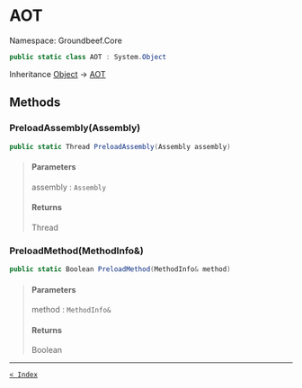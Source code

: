 # AOT

Namespace: Groundbeef.Core

```csharp
public static class AOT : System.Object
```

Inheritance [Object](https://docs.microsoft.com/en-us/dotnet/api/system.object) → [AOT](AOT.md)

## Methods

### PreloadAssembly(Assembly)

```csharp
public static Thread PreloadAssembly(Assembly assembly)
```

> #### Parameters
> 
> assembly : `Assembly`<br>
> 
> #### Returns
> 
> Thread<br>
> 

### PreloadMethod(MethodInfo&)

```csharp
public static Boolean PreloadMethod(MethodInfo& method)
```

> #### Parameters
> 
> method : `MethodInfo&`<br>
> 
> #### Returns
> 
> Boolean<br>
> 

---

[`< Index`](..\index.md)
